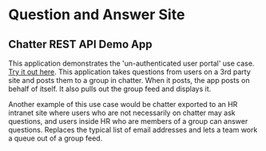 # Question and Answer Site
## Chatter REST API Demo App

This application demonstrates the 'un-authenticated user portal' use case. [Try it out here](http://ask-api.heroku.com).  This application takes questions from users on a 3rd party site and posts them to a group in chatter.  When it posts, the app posts on behalf of itself.  It also pulls out the group feed and displays it.  

Another example of this use case would be chatter exported to an HR intranet site where users who are not necessarily on chatter may ask questions, and users inside HR who are members of a group can answer questions.  Replaces the typical list of email addresses and lets a team work a queue out of a group feed.

 
